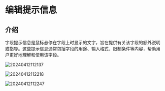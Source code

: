 # 编辑提示信息

## 介绍

字段提示信息是鼠标悬停在字段上时显示的文字，旨在提供有关该字段的额外说明或指导。这些提示信息通常包括字段的用途、输入格式、限制条件等内容，帮助用户更好地理解和使用该字段。

![20240412112137](/field/field-settings/edit-tooltip-1.png)

![20240412112218](/field/field-settings/edit-tooltip-2.png)

![20240412112247](/field/field-settings/edit-tooltip-3.png)